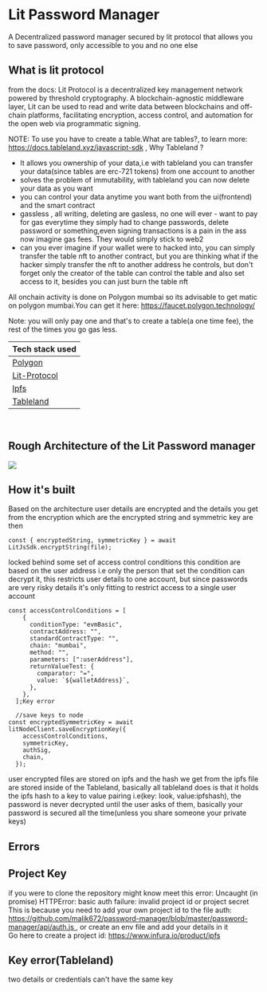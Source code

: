 # Lit Password Manager

A Decentralized password manager secured by lit protocol that allows you to save password, only accessible to you and no one else

## What is lit protocol
from the docs: Lit Protocol is a decentralized key management network powered by threshold cryptography. A blockchain-agnostic middleware layer, Lit can be used to read and write data between blockchains and off-chain platforms, facilitating encryption, access control, and automation for the open web via programmatic signing.

NOTE: To use you have to create a table.What are tables?, to learn more: https://docs.tableland.xyz/javascript-sdk , Why Tableland ? 
- It allows you ownership of your data,i.e with tableland you can transfer your data(since tables are erc-721 tokens) from one account to another
- solves the problem of immutability, with tableland you can now delete your data as you want
- you can control your data anytime you want both from the ui(frontend) and the smart contract
- gassless , all writing, deleting are gasless, no one will ever - want to pay for gas everytime they simply had to change passwords, delete password or something,even signing transactions is  a pain in the ass now imagine gas fees. They would simply stick to web2
- can you ever imagine if your wallet were to hacked into, you can simply transfer the table nft to another contract, but you are thinking what if the hacker simply transfer the nft to another address he controls, but don't forget only the creator of the table can control the table and also set access to it, besides you can just burn the table nft

All onchain activity is done on Polygon mumbai so its advisable to get matic on polygon mumbai.You can get it here: https://faucet.polygon.technology/ 

Note: you will only pay one and that's to create a table(a one time fee), the rest of the times you go gas less.

<table>
<thead>
<tr>
<th>Tech stack used</th>
</tr>
</thead>
<tbody>
<tr>
<td><a href="https://polygon.technology/">Polygon</a></td>
</tr>
<tr>
<td><a href="https://developer.litprotocol.com/">Lit-Protocol</a></td>
</tr>
<tr>
<td><a href="https://ipfs.tech/">Ipfs</a></td>
</tr>
<tr>
<td><a href="https://docs.tableland.xyz/">Tableland</a></td>
</tr>
</tbody>
</table><br/>
<div>


## Rough Architecture of the Lit Password manager
<img src ="https://lucid.app/publicSegments/view/2b31f4c2-665d-413d-92d7-76a611e70398/image.png"/>

## How it's built
Based on the architecture user details are encrypted and the details you get from the encryption which are the encrypted string and symmetric key are then
```
const { encryptedString, symmetricKey } = await LitJsSdk.encryptString(file);
```
locked behind some set of access control conditions this condition are based on the user address i.e only the person that set the condition can decrypt it, this restricts user details to one account, but since passwords are very risky details it's only fitting to restrict access to a single user account

```
const accessControlConditions = [
    {
      conditionType: "evmBasic",
      contractAddress: "",
      standardContractType: "",
      chain: "mumbai",
      method: "",
      parameters: [":userAddress"],
      returnValueTest: {
        comparator: "=",
        value: `${walletAddress}`,
      },
    },
  ];Key error

  //save keys to node
const encryptedSymmetricKey = await               litNodeClient.saveEncryptionKey({
    accessControlConditions,
    symmetricKey,
    authSig,
    chain,
  });
```
user encrypted files are stored on ipfs and the hash we get from the ipfs file are stored inside of the Tableland, basically all tableland does is that it holds the ipfs hash to a key to value pairing i.e(key: look, value:ipfshash), the password is never decrypted until the user asks of them, basically your password is secured all the time(unless you share someone your private keys)

## Errors
## Project Key
if you were to clone the repository might know meet this error: Uncaught (in promise) HTTPError: basic auth failure: invalid project id or project secret<br/>
This is because you need to add your own project id to the file auth: https://github.com/malik672/password-manager/blob/master/password-manager/api/auth.js , or create an env file and add your details in it<br/>
Go here to create a project id: https://www.infura.io/product/ipfs<br/>

## Key error(Tableland)
two details or credentials can't have the same key
